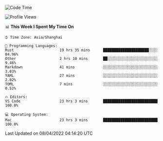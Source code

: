 <!--START_SECTION:waka-->
![Code Time](http://img.shields.io/badge/Code%20Time-1%2C211%20hrs%2046%20mins-blue)

![Profile Views](http://img.shields.io/badge/Profile%20Views-14-blue)

📊 **This Week I Spent My Time On** 

```text
⌚︎ Time Zone: Asia/Shanghai

💬 Programming Languages: 
Rust                     19 hrs 35 mins      █████████████████████░░░░   84.96% 
Other                    2 hrs 10 mins       ██░░░░░░░░░░░░░░░░░░░░░░░   9.46% 
Markdown                 41 mins             ░░░░░░░░░░░░░░░░░░░░░░░░░   3.03% 
YAML                     27 mins             ░░░░░░░░░░░░░░░░░░░░░░░░░   2.02% 
TOML                     7 mins              ░░░░░░░░░░░░░░░░░░░░░░░░░   0.52%

🔥 Editors: 
VS Code                  23 hrs 3 mins       █████████████████████████   100.0%

💻 Operating System: 
Mac                      23 hrs 3 mins       █████████████████████████   100.0%

```


 Last Updated on 08/04/2022 04:14:20 UTC
<!--END_SECTION:waka-->
